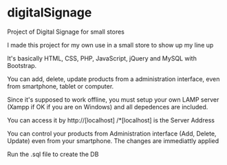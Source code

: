 # digitalSignage
Project of Digital Signage for small stores

I made this project for my own use in a small store to show up my line up

It's basically HTML, CSS, PHP, JavaScript, jQuery and MySQL with Bootstrap.

You can add, delete, update products from a administration interface, even from smartphone, tablet or computer.

Since it's supposed to work offline, you must setup your own LAMP server (Xampp if OK if you are on Windows) and all depedences are included.

You can access it by http://[localhost]    /*[localhost] is the Server Address

You can control your products from Administration interface (Add, Delete, Update) even from your smartphone. The changes are immediattly applied

Run the .sql file to create the DB
